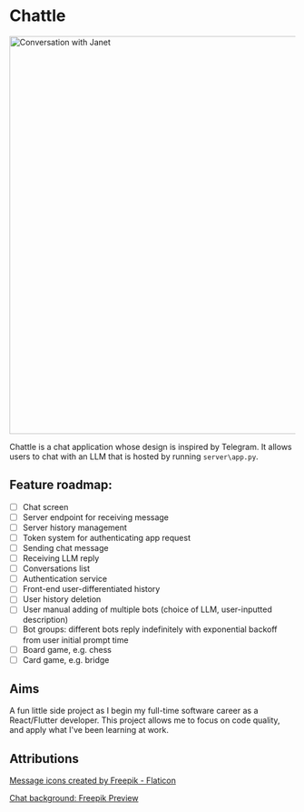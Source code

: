 # Chattle

<img src="https://github.com/user-attachments/assets/14311770-4a27-4e7f-8643-4e13ac4c6ced" alt="Conversation with Janet" height="700"/>

Chattle is a chat application whose design is inspired by Telegram. It allows users to chat with an LLM that is hosted by running `server\app.py`.

## Feature roadmap:
- [ ] Chat screen
- [ ] Server endpoint for receiving message
- [ ] Server history management
- [ ] Token system for authenticating app request
- [ ] Sending chat message
- [ ] Receiving LLM reply
- [ ] Conversations list
- [ ] Authentication service
- [ ] Front-end user-differentiated history
- [ ] User history deletion
- [ ] User manual adding of multiple bots (choice of LLM, user-inputted description)
- [ ] Bot groups: different bots reply indefinitely with exponential backoff from user initial prompt time
- [ ] Board game, e.g. chess
- [ ] Card game, e.g. bridge

## Aims
A fun little side project as I begin my full-time software career as a React/Flutter developer. This project allows me to focus on code quality, and apply what I've been learning at work.

## Attributions
[Message icons created by Freepik - Flaticon](https://www.flaticon.com/free-icons/message)

[Chat background: Freepik Preview](https://www.freepik.com/premium-vector/social-networks-dating-apps-vector-seamless-pattern_28968200.htm)
